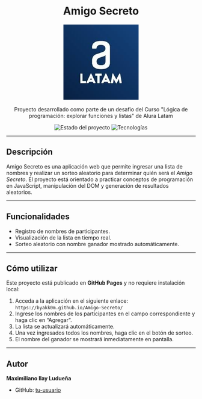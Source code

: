 <h1 align="center">Amigo Secreto</h1>

<div align="center">
  <img src="assets/alura.jpg" alt="Logo Alura" width="200">
</div>

<p align="center">
  Proyecto desarrollado como parte de un desafio del Curso "Lógica de programación: explorar funciones y listas" de Alura Latam
</p>

<div align="center">
  <img src="https://img.shields.io/badge/Estado-Finalizado-brightgreen" alt="Estado del proyecto">
  <img src="https://img.shields.io/badge/Tecnologías-JavaScript%2C%20HTML5%2C%20CSS3-orange" alt="Tecnologías">
</div>

---

## Descripción

Amigo Secreto es una aplicación web que permite ingresar una lista de nombres y realizar un sorteo aleatorio para determinar quién será el *Amigo Secreto*. El proyecto está orientado a practicar conceptos de programación en JavaScript, manipulación del DOM y generación de resultados aleatorios.

---

## Funcionalidades

- Registro de nombres de participantes.  
- Visualización de la lista en tiempo real.  
- Sorteo aleatorio con nombre ganador mostrado automáticamente.  

---

## Cómo utilizar

Este proyecto está publicado en **GitHub Pages** y no requiere instalación local:

1. Acceda a la aplicación en el siguiente enlace:  
   `https://byakk0m.github.io/Amigo-Secreto/`  
2. Ingrese los nombres de los participantes en el campo correspondiente y haga clic en “Agregar”.  
3. La lista se actualizará automáticamente.  
4. Una vez ingresados todos los nombres, haga clic en el botón de sorteo.  
5. El nombre del ganador se mostrará inmediatamente en pantalla.  

---

## Autor

**Maximiliano Ilay Ludueña**  
- GitHub: [tu-usuario](https://github.com/Byakk0M)
